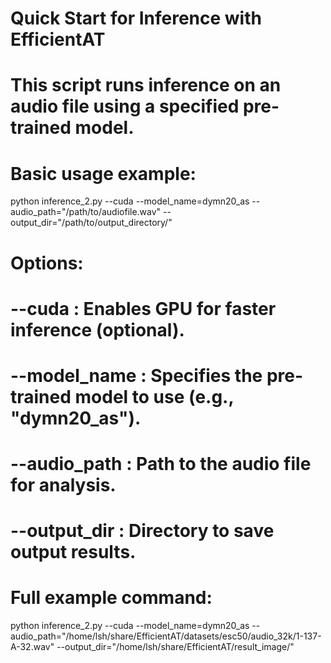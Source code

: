 # Quick Start for Inference with EfficientAT
# This script runs inference on an audio file using a specified pre-trained model.

# Basic usage example:
python inference_2.py --cuda --model_name=dymn20_as --audio_path="/path/to/audiofile.wav" --output_dir="/path/to/output_directory/"

# Options:
# --cuda            : Enables GPU for faster inference (optional).
# --model_name      : Specifies the pre-trained model to use (e.g., "dymn20_as").
# --audio_path      : Path to the audio file for analysis.
# --output_dir      : Directory to save output results.

# Full example command:
python inference_2.py --cuda --model_name=dymn20_as --audio_path="/home/lsh/share/EfficientAT/datasets/esc50/audio_32k/1-137-A-32.wav" --output_dir="/home/lsh/share/EfficientAT/result_image/"
